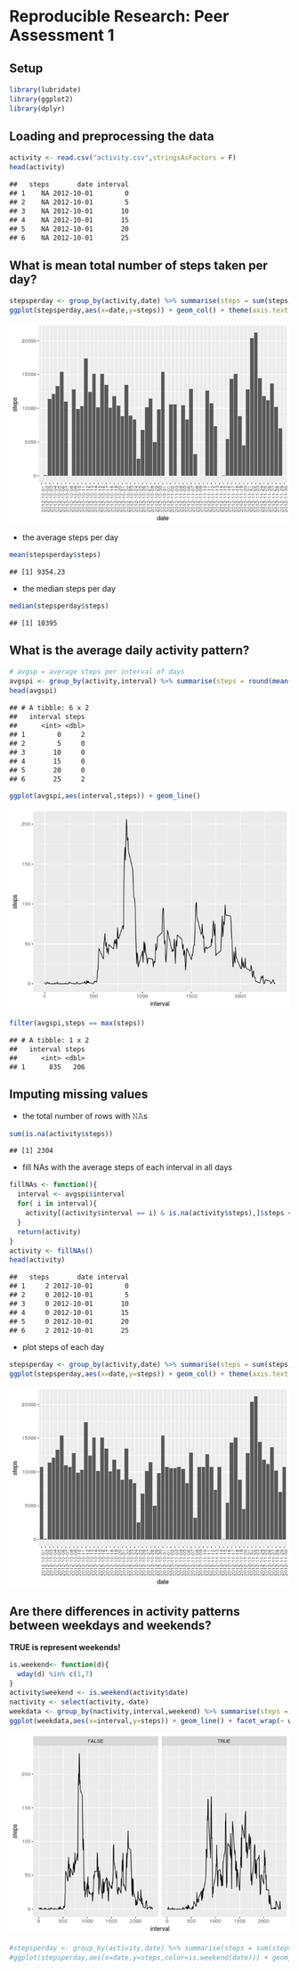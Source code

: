 # Reproducible Research: Peer Assessment 1
## Setup

```r
library(lubridate)
library(ggplot2)
library(dplyr)
```
## Loading and preprocessing the data

```r
activity <- read.csv("activity.csv",stringsAsFactors = F)
head(activity)
```

```
##   steps       date interval
## 1    NA 2012-10-01        0
## 2    NA 2012-10-01        5
## 3    NA 2012-10-01       10
## 4    NA 2012-10-01       15
## 5    NA 2012-10-01       20
## 6    NA 2012-10-01       25
```
## What is mean total number of steps taken per day?

```r
stepsperday <- group_by(activity,date) %>% summarise(steps = sum(steps,na.rm=T))
ggplot(stepsperday,aes(x=date,y=steps)) + geom_col() + theme(axis.text.x = element_text(angle = 90))
```

![](PA1_template_files/figure-html/unnamed-chunk-3-1.png)<!-- -->

* the average steps per day

```r
mean(stepsperday$steps)
```

```
## [1] 9354.23
```
* the median steps per day

```r
median(stepsperday$steps)
```

```
## [1] 10395
```
## What is the average daily activity pattern?

```r
# avgsp = average steps per interval of days
avgspi <- group_by(activity,interval) %>% summarise(steps = round(mean(steps,na.rm =T )))
head(avgspi)
```

```
## # A tibble: 6 x 2
##   interval steps
##      <int> <dbl>
## 1        0     2
## 2        5     0
## 3       10     0
## 4       15     0
## 5       20     0
## 6       25     2
```

```r
ggplot(avgspi,aes(interval,steps)) + geom_line()
```

![](PA1_template_files/figure-html/unnamed-chunk-6-1.png)<!-- -->

```r
filter(avgspi,steps == max(steps))
```

```
## # A tibble: 1 x 2
##   interval steps
##      <int> <dbl>
## 1      835   206
```
## Imputing missing values
-  the total number of rows with 𝙽𝙰s

```r
sum(is.na(activity$steps))
```

```
## [1] 2304
```
- fill NAs with the average steps of each interval in all days

```r
fillNAs <- function(){
  interval <- avgspi$interval
  for( i in interval){
    activity[(activity$interval == i) & is.na(activity$steps),]$steps <- avgspi[avgspi$interval == i,]$steps
  }
  return(activity)
}
activity <- fillNAs()
head(activity)
```

```
##   steps       date interval
## 1     2 2012-10-01        0
## 2     0 2012-10-01        5
## 3     0 2012-10-01       10
## 4     0 2012-10-01       15
## 5     0 2012-10-01       20
## 6     2 2012-10-01       25
```

- plot steps of each day

```r
stepsperday <- group_by(activity,date) %>% summarise(steps = sum(steps,na.rm=T))
ggplot(stepsperday,aes(x=date,y=steps)) + geom_col() + theme(axis.text.x = element_text(angle = 90))
```

![](PA1_template_files/figure-html/unnamed-chunk-10-1.png)<!-- -->

## Are there differences in activity patterns between weekdays and weekends?

**TRUE is represent weekends!**

```r
is.weekend<- function(d){
  wday(d) %in% c(1,7)
}
activity$weekend <- is.weekend(activity$date)
nactivity <- select(activity,-date)
weekdata <- group_by(nactivity,interval,weekend) %>% summarise(steps = mean(steps))
ggplot(weekdata,aes(x=interval,y=steps)) + geom_line() + facet_wrap(~ weekend)
```

![](PA1_template_files/figure-html/unnamed-chunk-11-1.png)<!-- -->

```r
#stepsperday <- group_by(activity,date) %>% summarise(steps = sum(steps,na.rm=T))
#ggplot(stepsperday,aes(x=date,y=steps,color=is.weekend(date))) + geom_col() + theme(axis.text.x = element_text(angle = 90))
```

